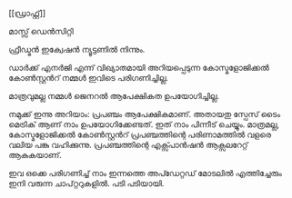 [[ഡ്രാഫ്റ്റ്‌]]

മാസ്സ് ഡെന്‍സിറ്റി 

ഫ്രീഡ്മന്‍ ഇക്വേഷന്‍ ന്യൂട്ടണില്‍ നിന്നും.

ഡാര്‍ക്ക്‌ എനര്‍ജി എന്ന് വിഖ്യാതമായി അറിയപ്പെടുന്ന കോസ്മളോജിക്കല്‍ കോണ്‍സ്റ്റന്‍റ് നമ്മള്‍ ഇവിടെ പരിഗണിച്ചില്ല.

മാത്രവുമല്ല നമ്മള്‍ ജെനറല്‍ ആപേക്ഷികത ഉപയോഗിച്ചില്ല.

നമുക്ക് ഇന്നു അറിയാം: പ്രപഞ്ചം ആപേക്ഷികമാണ്. അതായതു സ്പേസ് ടൈം മെട്രിക് ആണ് നാം ഉപയോഗിക്കേണ്ടത്. ഇത് നാം പിന്നീട് ചെയ്യും.
മാത്രമല്ല, കോസ്മളോജിക്കല്‍ കോണ്‍സ്റ്റന്‍റ് പ്രപഞ്ചത്തിന്റെ പരിണാമത്തില്‍ വളരെ വലിയ പങ്കു വഹിക്കുന്നു.
പ്രപഞ്ചത്തിന്റെ എക്സ്പാന്‍ഷന്‍ ആക്സലറേറ്റ് ആകുകയാണ്.

ഇവ ഒക്കെ പരിഗണിച്ച് നാം ഇന്നത്തെ അപ്ഡേറ്റഡ് മോടലില്‍ എത്തിച്ചേരും ഇനി വരുന്ന ചാപ്റ്ററുകളില്‍. പടി പടിയായി.

